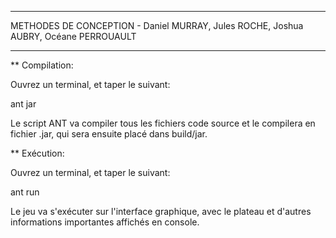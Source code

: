 ******
METHODES DE CONCEPTION - Daniel MURRAY, Jules ROCHE, Joshua AUBRY, Océane PERROUAULT
*****

**
Compilation:

Ouvrez un terminal, et taper le suivant:

ant jar

Le script ANT va compiler tous les fichiers code source et le compilera en fichier .jar, qui sera ensuite placé dans build/jar.

**
Exécution:

Ouvrez un terminal, et taper le suivant:

ant run

Le jeu va s'exécuter sur l'interface graphique, avec le plateau et d'autres informations importantes affichés en console.
